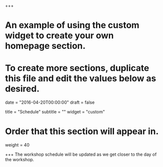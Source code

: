 +++
# An example of using the custom widget to create your own homepage section.
# To create more sections, duplicate this file and edit the values below as desired.

date = "2016-04-20T00:00:00"
draft = false

title = "Schedule"
subtitle = ""
widget = "custom"

# Order that this section will appear in.
weight = 40

+++
The workshop schedule will be updated as we get closer to the day of the workshop.

